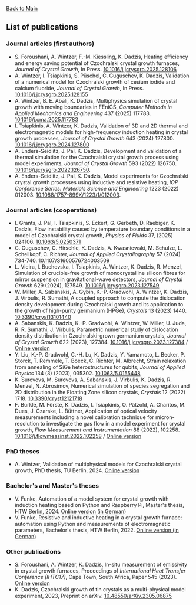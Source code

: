 
[Back to Main](https://nemocrys.github.io)

## List of publications

### Journal articles (first authors)
- S. Foroushani, A. Wintzer, F.-M. Kiessling, K. Dadzis, Heating efficiency and energy saving potential of Czochralski crystal growth furnaces, *Journal of Crystal Growth*, In Press. [10.1016/j.jcrysgro.2025.128106](https://doi.org/10.1016/j.jcrysgro.2025.128106)
- A. Wintzer, I. Tsiapkinis, S. Püschel, C. Guguschev, K. Dadzis, Validation of a numerical model for Czochralski growth of cesium iodide and calcium fluoride, *Journal of Crystal Growth*, In Press. [10.1016/j.jcrysgro.2025.128155](https://doi.org/10.1016/j.jcrysgro.2025.128155)
- A. Wintzer, B. E. Abali, K. Dadzis, Multiphysics simulation of crystal growth with moving boundaries in FEniCS, *Computer Methods in Applied Mechanics and Engineering* 437 (2025) 117783. [10.1016/j.cma.2025.117783](https://doi.org/10.1016/j.cma.2025.117783)
- I. Tsiapkinis, A. Wintzer, K. Dadzis, Validation of 3D and 2D thermal and electromagnetic models for high-frequency induction heating in crystal growth processes, *Journal of Crystal Growth* 643 (2024) 127800. [10.1016/j.jcrysgro.2024.127800](https://doi.org/10.1016/j.jcrysgro.2024.127800)
- A. Enders-Seidlitz, J. Pal, K. Dadzis, Development and validation of a thermal simulation for the Czochralski crystal growth process using model experiments, *Journal of Crystal Growth* 593 (2022) 126750. [10.1016/j.jcrysgro.2022.126750](https://doi.org/10.1016/j.jcrysgro.2022.126750).
- A. Enders-Seidlitz, J. Pal, K. Dadzis, Model experiments for Czochralski crystal growth processes using inductive and resistive heating, *IOP Conference Series: Materials Science and Engineering* 1223 (2022) 012003. [10.1088/1757-899X/1223/1/012003](https://doi.org/10.1088/1757-899X/1223/1/012003).

### Journal articles (cooperations)
- I. Grants, J. Pal, I. Tsiapkinis, S. Eckert, G. Gerbeth, D. Raebiger, K. Dadzis, Flow instability caused by temperature boundary conditions in a model of Czochralski crystal growth, *Physics of Fluids*  37, (2025) 024106. [10.1063/5.0250371](https://doi.org/10.1063/5.0250371)
- C. Guguschev, C. Hirschle, K. Dadzis, A. Kwasniewski, M. Schulze, L. Schellkopf, C. Richter, *Journal of Applied Crystallography* 57 (2024) 734-740. [10.1107/S1600576724003509](https://doi.org/10.1107/S1600576724003509)
- L. Vieira, I. Buchovska, I. Tsiapkinis, A. Wintzer, K. Dadzis, R. Menzel, Simulation of crucible-free growth of monocrystalline silicon fibres for mirror suspension in gravitational-wave detectors, *Journal of Crystal Growth* 629 (2024), 127549. [10.1016/j.jcrysgro.2023.127549](https://doi.org/10.1016/j.jcrysgro.2023.127549)
- W. Miller, A. Sabanskis, A. Gybin, K.-P. Gradwohl, A. Wintzer, K. Dadzis, J. Virbulis, R. Sumathi, A coupled spproach to compute the dislocation density development during Czochralski growth and its application to the growth of high-purity germanium (HPGe), *Crystals* 13 (2023) 1440. [10.3390/cryst13101440](https://doi.org/10.3390/cryst13101440)
- A. Sabanskis, K. Dadzis, K.-P. Gradwohl, A. Wintzer, W. Miller, U. Juda, R. R. Sumathi, J. Virbulis, Parametric numerical study of dislocation density distribution in Czochralski-grown germanium crystals, *Journal of Crystal Growth* 622 (2023), 127384. [10.1016/j.jcrysgro.2023.127384](https://doi.org/10.1016/j.jcrysgro.2023.127384) / [Online version](https://www.researchgate.net/publication/373029391_Parametric_numerical_study_of_dislocation_density_distribution_in_Czochralski-grown_germanium_crystals)
- Y. Liu, K.-P. Gradwohl, C.-H. Lu, K. Dadzis, Y. Yamamoto, L. Becker, P. Storck, T. Remmele, T. Boeck, C. Richter, M. Albrecht, Strain relaxation from annealing of SiGe heterostructures for qubits, *Journal of Applied Physics* 134 (3) (2023), 035302. [10.1063/5.0155448](https://doi.org/10.1063/5.0155448)
- K. Surovovs, M. Surovovs, A. Sabanskis, J. Virbulis, K. Dadzis, R. Menzel, N. Abrosimov, Numerical simulation of species segregation and 2D distribution in the Floating Zone silicon crystals, *Crystals* 12 (2022) 1718. [10.3390/cryst12121718](https://doi.org/10.3390/cryst12121718)
- F. Bürkle, M. Förste, K. Dadzis, I. Tsiapkinis, O. Pätzold, A. Charitos, M. Dues, J. Czarske, L. Büttner, Application of optical velocity measurements including a novel calibration technique for micron-resolution to investigate the gas flow in a model experiment for crystal growth, *Flow Measurement and Instrumentation*  88 (2022), 102258. [10.1016/j.flowmeasinst.2022.102258](https://doi.org/10.1016/j.flowmeasinst.2022.102258) / [Online version](https://www.researchgate.net/publication/364611814_Application_of_optical_velocity_measurements_including_a_novel_calibration_technique_for_micron-resolution_to_investigate_the_gas_flow_in_a_model_experiment_for_crystal_growth)

### PhD theses
- A. Wintzer, Validation of multiphysical models for Czochralski crystal growth, PhD thesis, TU Berlin, 2024. [Online version](https://doi.org/10.14279/depositonce-20957)

### Bachelor's and Master's theses
- V. Funke, Automation of a model system for crystal growth with induction heating based on Python and Raspberry Pi, Master's thesis, HTW Berlin, 2024. [Online version (in German)](https://nemocrys.github.io/papers/Masterarbeit_Vincent_Funke_ohneUS_Logo.pdf)
- V. Funke, Resistive and inductive heating in a crystal growth furnace: automation using Python and measurements of electromagnetic parameters, Bachelor's thesis, HTW Berlin, 2022. [Online version (in German)](https://nemocrys.github.io/papers/Bachelorarbeit_Vincent_Funke_ohneUS_Logo.pdf)

### Other publications
- S. Foroushani, A. Wintzer, K. Dadzis, In-situ measurement of emissivity in crystal growth furnaces, Proceedings of *International Heat Transfer Conference (IHTC17)*, Cape Town, South Africa, Paper 545 (2023). [Online version](https://www.researchgate.net/publication/376687870_IN-SITU_MEASUREMENT_OF_EMISSIVITY_IN_CRYSTAL_GROWTH_FURNACES)
- K. Dadzis, Czochralski growth of tin crystals as a multi-physical model experiment, 2023, Preprint on arXiv. [10.48550/arXiv.2305.06875](http://arxiv.org/abs/2305.06875)
